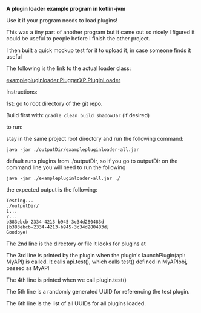 **A plugin loader example program in kotlin-jvm**

Use it if your program needs to load plugins!

This was a tiny part of another program but it came out so nicely I figured it could be useful to people before I finish the other project.

I then built a quick mockup test for it to upload it, in case someone finds it useful

The following is the link to the actual loader class:

[examplepluginloader.PluggerXP.PluginLoader](examplepluginloader/src/main/kotlin/examplepluginloader/PluggerXP/PluginLoader.kt)

Instructions:

1st: go to root directory of the git repo.

Build first with: ```gradle clean build shadowJar``` (if desired)

to run:

stay in the same project root directory and run the following command:

```java -jar ./outputDir/examplepluginloader-all.jar```

default runs plugins from ./outputDir, so if you go to outputDir on the command line you will need to run the following

```java -jar ./examplepluginloader-all.jar ./```

the expected output is the following:

```
Testing...
./outputDir/
1...
2...
b383ebcb-2334-4213-b945-3c34d280483d
[b383ebcb-2334-4213-b945-3c34d280483d]
Goodbye!
```

The 2nd line is the directory or file it looks for plugins at

The 3rd line is printed by the plugin when the plugin's launchPlugin(api: MyAPI) is called. It calls api.test(), which calls test() defined in MyAPIobj, passed as MyAPI

The 4th line is printed when we call plugin.test()

The 5th line is a randomly generated UUID for referencing the test plugin.

The 6th line is the list of all UUIDs for all plugins loaded.